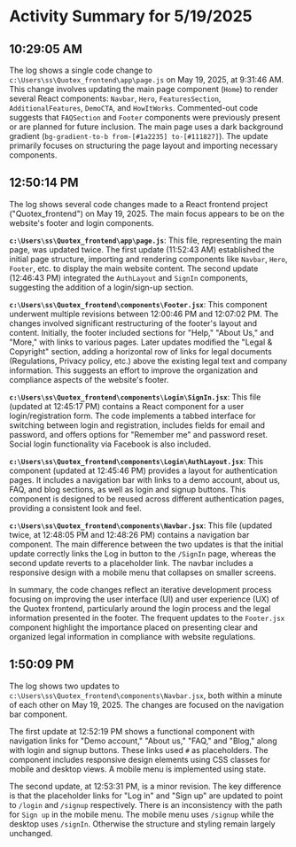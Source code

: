 # Activity Summary for 5/19/2025

## 10:29:05 AM
The log shows a single code change to `c:\Users\ss\Quotex_frontend\app\page.js` on May 19, 2025, at 9:31:46 AM.  This change involves updating the main page component (`Home`) to render several React components: `Navbar`, `Hero`, `FeaturesSection`, `AdditionalFeatures`, `DemoCTA`, and `HowItWorks`.  Commented-out code suggests that `FAQSection` and `Footer` components were previously present or are planned for future inclusion. The main page uses a dark background gradient (`bg-gradient-to-b from-[#1a2235] to-[#111827]`). The update primarily focuses on structuring the page layout and importing necessary components.


## 12:50:14 PM
The log shows several code changes made to a React frontend project ("Quotex_frontend") on May 19, 2025.  The main focus appears to be on the website's footer and login components.

**`c:\Users\ss\Quotex_frontend\app\page.js`**: This file, representing the main page, was updated twice.  The first update (11:52:43 AM) established the initial page structure, importing and rendering components like `Navbar`, `Hero`, `Footer`, etc. to display the main website content. The second update (12:46:43 PM) integrated the `AuthLayout` and `SignIn` components, suggesting the addition of a login/sign-up section.

**`c:\Users\ss\Quotex_frontend\components\Footer.jsx`**: This component underwent multiple revisions between 12:00:46 PM and 12:07:02 PM. The changes involved significant restructuring of the footer's layout and content.  Initially, the footer included sections for "Help," "About Us," and "More," with links to various pages. Later updates modified the "Legal & Copyright" section, adding a horizontal row of links for legal documents (Regulations, Privacy policy, etc.) above the existing legal text and company information.  This suggests an effort to improve the organization and compliance aspects of the website's footer.

**`c:\Users\ss\Quotex_frontend\components\Login\SignIn.jsx`**:  This file (updated at 12:45:17 PM) contains a React component for a user login/registration form. The code implements a tabbed interface for switching between login and registration, includes fields for email and password, and offers options for "Remember me" and password reset. Social login functionality via Facebook is also included.

**`c:\Users\ss\Quotex_frontend\components\Login\AuthLayout.jsx`**: This component (updated at 12:45:46 PM) provides a layout for authentication pages.  It includes a navigation bar with links to a demo account, about us, FAQ, and blog sections, as well as login and signup buttons. This component is designed to be reused across different authentication pages, providing a consistent look and feel.

**`c:\Users\ss\Quotex_frontend\components\Navbar.jsx`**:  This file (updated twice, at 12:48:05 PM and 12:48:26 PM) contains a navigation bar component. The main difference between the two updates is that the initial update correctly links the Log in button to the `/SignIn` page, whereas the second update reverts to a placeholder link.  The navbar includes a responsive design with a mobile menu that collapses on smaller screens.


In summary, the code changes reflect an iterative development process focusing on improving the user interface (UI) and user experience (UX) of the Quotex frontend, particularly around the login process and the legal information presented in the footer. The frequent updates to the `Footer.jsx` component highlight the importance placed on presenting clear and organized legal information in compliance with website regulations.


## 1:50:09 PM
The log shows two updates to `c:\Users\ss\Quotex_frontend\components\Navbar.jsx`, both within a minute of each other on May 19, 2025.  The changes are focused on the navigation bar component.

The first update at 12:52:19 PM shows a functional component with navigation links for "Demo account," "About us," "FAQ," and "Blog," along with login and signup buttons.  These links used `#` as placeholders.  The component includes responsive design elements using CSS classes for mobile and desktop views. A mobile menu is implemented using state.

The second update, at 12:53:31 PM, is a minor revision. The key difference is that the placeholder links for "Log in" and "Sign up" are updated to point to `/login` and `/signup` respectively. There is an inconsistency with the path for `Sign up` in the mobile menu.  The mobile menu uses `/signup` while the desktop uses `/signIn`.  Otherwise the structure and styling remain largely unchanged.
